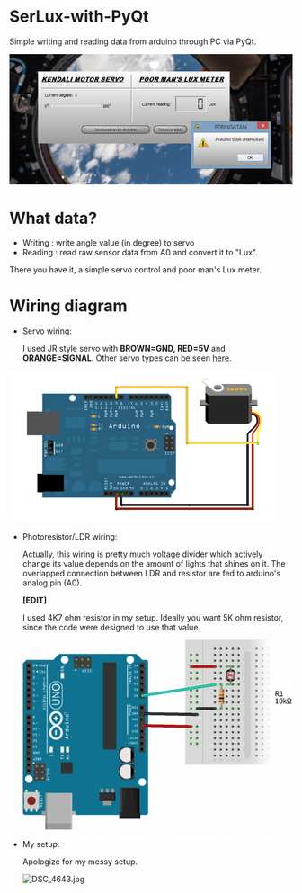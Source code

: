 # SerLux-with-PyQt
Simple writing and reading data from arduino through PC via PyQt.

![screenshoot.png](https://github.com/fix29/SerLux-with-PyQt/blob/master/Images/screenshoot.png)

# What data?
* Writing : write angle value (in degree) to servo
* Reading : read raw sensor data from A0 and convert it to "Lux". 

There you have it, a simple servo control and poor man's Lux meter.

# Wiring diagram
* Servo wiring:
  
  I used JR style servo with **BROWN=GND, RED=5V** and **ORANGE=SIGNAL**. Other servo types can be seen [here](https://www.rcgroups.com/forums/showpost.php?p=31975310&postcount=9).

![sweep_bb.png](https://github.com/fix29/SerLux-with-PyQt/blob/master/Images/sweep_bb.png)

* Photoresistor/LDR wiring:

  Actually, this wiring is pretty much voltage divider which actively change its value depends on the amount of lights that shines on it.     The overlapped connection between LDR and resistor are fed to arduino's analog pin (A0). 

  **[EDIT]**
  
  I used 4K7 ohm resistor in my setup. Ideally you want 5K ohm resistor, since the code were designed to use that value.
  
  ![LDR1-1-620x436.png](https://github.com/fix29/SerLux-with-PyQt/blob/master/Images/LDR1-1-620x436.png)

* My setup:
  
  Apologize for my messy setup.
  
  ![DSC_4643.jpg](https://github.com/fix29/SerLux-with-PyQt/blob/master/Images/DSC_4643.jpg)
